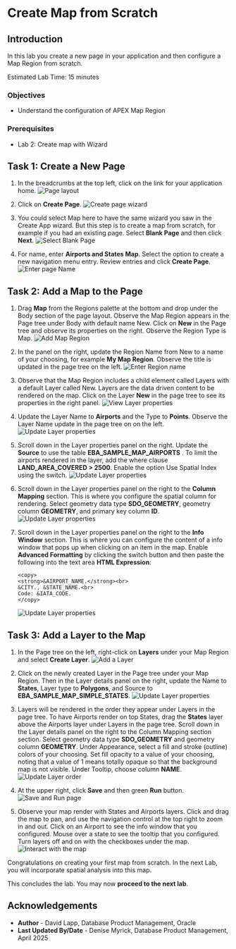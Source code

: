 # Create Map from Scratch

## Introduction

In this lab you create a new page in your application and then configure a Map Region from scratch.

Estimated Lab Time: 15 minutes

### Objectives

* Understand the configuration of APEX Map Region

### Prerequisites

* Lab 2: Create map with Wizard

## Task 1: Create a New Page

1. In the breadcrumbs at the top left, click on the link for your application home.
![Page layout](images/create-map-15a-v2.png)

2. Click on **Create Page**.
![Create page wizard](images/create-map-15b.png)

3. You could select Map here to have the same wizard you saw in the Create App wizard. But this step is to create a map from scratch, for example if you had an existing page. Select **Blank Page** and then click **Next**.
![Select Blank Page](images/create-map-16.png)

4. For name, enter **Airports and States Map**. Select the option to create a new navigation menu entry. Review entries and click **Create Page**.
![Enter page Name](images/create-map-16a-v4.png)

## Task 2: Add a Map to the Page

1. Drag **Map** from the Regions palette at the bottom and drop under the Body section of the page layout. Observe the Map Region appears in the Page tree under Body with default name New. Click on **New** in the Page tree and observe its properties on the right.  Observe the Region Type is Map.
![Add Map Region](images/create-map-19.png)

2. In the panel on the right, update the Region Name from New to a name of your choosing, for example **My Map Region**. Observe the title is updated in the page tree on the left.
![Enter Region name](images/create-map-20-v1.png)

3. Observe that the Map Region includes a child element called Layers with a default Layer called New. Layers are the data driven content to be rendered on the map. Click on the Layer **New** in the page tree to see its properties in the right panel.
![View Layer properties](images/create-map-21.png)

4. Update the Layer Name to **Airports** and the Type to **Points**. Observe the Layer Name update in the page tree on on the left.
![Update Layer properties](images/create-map-23.png)

5. Scroll down in the Layer properties panel on the right. Update the **Source** to use the table **EBA\_SAMPLE\_MAP\_AIRPORTS** . To limit the airports rendered in the layer, add the where clause **LAND\_AREA\_COVERED > 2500**.  Enable the option Use Spatial Index using the switch.
![Update Layer properties](images/create-map-24-v2.png)

6. Scroll down in the Layer properties panel on the right to the **Column Mapping** section. This is where you configure the spatial column for rendering. Select geometry data type **SDO\_GEOMETRY**, geometry column **GEOMETRY**, and primary key column **ID**.
![Update Layer properties](images/create-map-25.png)

7. Scroll down in the Layer properties panel on the right to the **Info Window** section. This is where you can configure the content of a info window that pops up when clicking on an item in the map. Enable **Advanced Formatting** by clicking the switch button and then paste the following into the text area **HTML Expression**:

    ```text
    <copy>
    <strong>&AIRPORT_NAME.</strong><br>
    &CITY., &STATE_NAME.<br>
    Code: &IATA_CODE.
    </copy>
    ```

    ![Update Layer properties](images/create-map-25a.png)

## Task 3: Add a Layer to the Map

1. In the Page tree on the left, right-click on **Layers** under your Map Region and select **Create Layer**.
![Add a Layer](images/create-map-26-v1.png)

2. Click on the newly created Layer in the Page tree under your Map Region. Then in the Layer details panel on the right, update the Name to **States**, Layer type to **Polygons**, and Source to **EBA\_SAMPLE\_MAP\_SIMPLE\_STATES**.
![Update Layer properties](images/create-map-27.png)

3. Layers will be rendered in the order they appear under Layers in the page tree. To have Airports render on top States, drag the **States** layer above the Airports layer under Layers in the page tree. Scroll down in the Layer details panel on the right to the Column Mapping section section. Select geometry data type **SDO\_GEOMETRY** and geometry column **GEOMETRY**. Under Appearance, select a fill and stroke (outline) colors of your choosing. Set fill opacity to a value of your choosing, noting that a value of 1 means totally opaque so that the background map is not visible. Under Tooltip, choose column **NAME**.
![Update Layer order](images/create-map-28.png)

4. At the upper right, click **Save** and then green **Run** button.
![Save and Run page](images/create-map-29.png)

5. Observe your map render with States and Airports layers. Click and drag the map to pan, and use the navigation control at the top right to zoom in and out. Click on an Airport to see the info window that you configured. Mouse over a state to see the tooltip that you configured. Turn layers off and on with the checkboxes under the map.
![Interact with the map](images/create-map-30.png)

Congratulations on creating your first map from scratch. In the next Lab, you will incorporate spatial analysis into this map.

This concludes the lab. You may now **proceed to the next lab**.

## Acknowledgements

* **Author** - David Lapp, Database Product Management, Oracle
* **Last Updated By/Date**  - Denise Myrick, Database Product Management, April 2025
